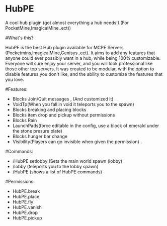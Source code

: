 # HubPE
A cool hub plugin (got almost everything a hub needs!) (For PocketMine,ImagicalMine..ect))

#What's this?

HubPE is the best Hub plugin available for MCPE Servers (Pocketmins,ImagicalMine,Genisys..ect). It aims to add any features that anyone could ever possibly want in a hub, while being 100% customizable. Everyone will sure enjoy your server, and you will look professional like those other top servers. It was created to be modular, with the option to disable features you don't like, and the ability to customize the features that you love.

#Features:

- Blocks Join/Quit messages , (And customized it)
- VoidTp(When you fall in void it teleports you to the spawn)
- Blocks breaking and placing blocks
- Blocks item drop and pickup without permissions
- Blocks Rain
- LaunchPads(force editable in the config, use a block of emerald under the stone presure plate)
- Blocks hunger bar change
- Visibility(Players can go invisible when given the permission) .

#Commands:

- /HubPE setlobby (Sets the main world spawn (lobby)
- /lobby  (teleports you to the lobby spawn)
- /HubPE (shows a list of HubPE commands)

#Permissions:
- HubPE.break
- HubPE.place
- HubPE.fly
- HubPE.vanish
- HubPE.drop
- HubPE.pickup
